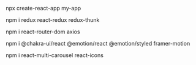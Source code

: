 npx create-react-app my-app

npm i redux react-redux redux-thunk

npm i react-router-dom axios

npm i @chakra-ui/react @emotion/react @emotion/styled framer-motion

npm i react-multi-carousel react-icons